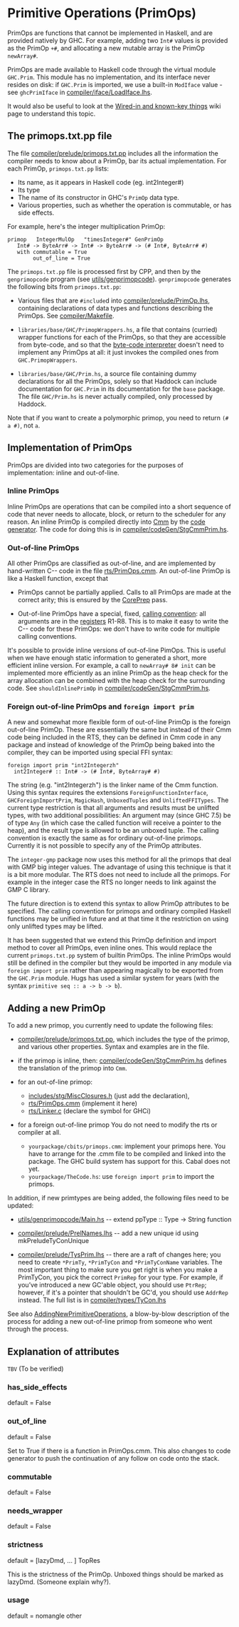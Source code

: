 


# Primitive Operations (PrimOps)



PrimOps are functions that cannot be implemented in Haskell, and are provided natively by GHC.  For example, adding two `Int#` values is provided as the PrimOp `+#`, and allocating a new mutable array is the PrimOp `newArray#`.



PrimOps are made available to Haskell code through the virtual module `GHC.Prim`.  This module has no implementation, and its interface never resides on disk: if `GHC.Prim` is imported, we use a built-in `ModIface` value - see `ghcPrimIface` in [compiler/iface/LoadIface.lhs](/trac/ghc/browser/ghc/compiler/iface/LoadIface.lhs).



It would also be useful to look at the [Wired-in and known-key things](commentary/compiler/wired-in) wiki page to understand this topic.


## The primops.txt.pp file



The file [compiler/prelude/primops.txt.pp](/trac/ghc/browser/ghc/compiler/prelude/primops.txt.pp) includes all the information the compiler needs to know about a PrimOp, bar its actual implementation.  For each PrimOp, `primops.txt.pp` lists:


- Its name, as it appears in Haskell code (eg. int2Integer\#)
- Its type
- The name of its constructor in GHC's `PrimOp` data type.
- Various properties, such as whether the operation is commutable, or has side effects.


For example, here's the integer multiplication PrimOp:


```wiki
primop   IntegerMulOp   "timesInteger#" GenPrimOp   
   Int# -> ByteArr# -> Int# -> ByteArr# -> (# Int#, ByteArr# #)
   with commutable = True
        out_of_line = True
```


The `primops.txt.pp` file is processed first by CPP, and then by the `genprimopcode` program (see [utils/genprimopcode](/trac/ghc/browser/ghc/utils/genprimopcode)).  `genprimopcode` generates the following bits from `primops.txt.pp`:


- Various files that are `#include`d into [compiler/prelude/PrimOp.lhs](/trac/ghc/browser/ghc/compiler/prelude/PrimOp.lhs),
  containing declarations of data types and functions describing the PrimOps.  See
  [compiler/Makefile](/trac/ghc/browser/ghc/compiler/Makefile).

- `libraries/base/GHC/PrimopWrappers.hs`, a file that contains (curried) wrapper
  functions for each of the PrimOps, so that they are accessible from byte-code, and
  so that the [byte-code interpreter](commentary/rts/interpreter) doesn't need to implement any PrimOps at all: it
  just invokes the compiled ones from `GHC.PrimopWrappers`.

- `libraries/base/GHC/Prim.hs`, a source file containing dummy declarations for
  all the PrimOps, solely so that Haddock can include documentation for `GHC.Prim`
  in its documentation for the `base` package.  The file `GHC/Prim.hs` is never
  actually compiled, only processed by Haddock.


Note that if you want to create a polymorphic primop, you need to return `(# a #)`, not `a`.


## Implementation of PrimOps



PrimOps are divided into two categories for the purposes of implementation: inline and out-of-line.


### Inline PrimOps



Inline PrimOps are operations that can be compiled into a short sequence of code that never needs to allocate, block, or return to the scheduler for any reason.  An inline PrimOp is compiled directly into [Cmm](commentary/rts/cmm) by the [code generator](commentary/compiler/code-gen).  The code for doing this is in [compiler/codeGen/StgCmmPrim.hs](/trac/ghc/browser/ghc/compiler/codeGen/StgCmmPrim.hs).


### Out-of-line PrimOps



All other PrimOps are classified as out-of-line, and are implemented by hand-written C-- code in the file [rts/PrimOps.cmm](/trac/ghc/browser/ghc/rts/PrimOps.cmm).  An out-of-line PrimOp is like a Haskell function, except that


- PrimOps cannot be partially applied.  Calls to all PrimOps are made at the correct arity; this is ensured by 
  the [CorePrep](commentary/compiler/hsc-main) pass.

- Out-of-line PrimOps have a special, fixed, [calling convention](commentary/rts/haskell-execution#calling-convention):
  all arguments
  are in the [registers](commentary/rts/haskell-execution#registers) R1-R8.  This is to make it easy to write the
  C-- code for these PrimOps: we don't have to write code for multiple calling conventions.


It's possible to provide inline versions of out-of-line PimOps. This is useful when we have enough static information to generated a short, more efficient inline version. For example, a call to `newArray# 8# init` can be implemented more efficiently as an inline PrimOp as the heap check for the array allocation can be combined with the heap check for the surrounding code. See `shouldInlinePrimOp` in [compiler/codeGen/StgCmmPrim.hs](/trac/ghc/browser/ghc/compiler/codeGen/StgCmmPrim.hs).


### Foreign out-of-line PrimOps and `foreign import prim`



A new and somewhat more flexible form of out-of-line PrimOp is the foreign out-of-line PrimOp. These are essentially the same but instead of their Cmm code being included in the RTS, they can be defined in Cmm code in any package and instead of knowledge of the PrimOp being baked into the compiler, they can be imported using special FFI syntax:


```wiki
foreign import prim "int2Integerzh"
  int2Integer# :: Int# -> (# Int#, ByteArray# #)
```


The string (e.g. "int2Integerzh") is the linker name of the Cmm function. Using this syntax requires the extensions `ForeignFunctionInterface`, `GHCForeignImportPrim`, `MagicHash`, `UnboxedTuples` and `UnliftedFFITypes`. The current type restriction is that all arguments and results must be unlifted types, with two additional possibilities: An argument may (since GHC 7.5) be of type `Any` (in which case the called function will receive a pointer to the heap), and the result type is allowed to be an unboxed tuple. The calling convention is exactly the same as for ordinary out-of-line primops. Currently it is not possible to specify any of the PrimOp attributes.



The `integer-gmp` package now uses this method for all the primops that deal with GMP big integer values. The advantage of using this technique is that it is a bit more modular. The RTS does not need to include all the primops. For example in the integer case the RTS no longer needs to link against the GMP C library.



The future direction is to extend this syntax to allow PrimOp attributes to be specified. The calling convention for primops and ordinary compiled Haskell functions may be unified in future and at that time it the restriction on using only unlifted types may be lifted.



It has been suggested that we extend this PrimOp definition and import method to cover all PrimOps, even inline ones. This would replace the current `primops.txt.pp` system of builtin PrimOps. The inline PrimOps would still be defined in the compiler but they would be imported in any module via `foreign import prim` rather than appearing magically to be exported from the `GHC.Prim` module. Hugs has used a similar system for years (with the syntax `primitive seq :: a -> b -> b`).


## Adding a new PrimOp



To add a new primop, you currently need to update the following files:


- [compiler/prelude/primops.txt.pp](/trac/ghc/browser/ghc/compiler/prelude/primops.txt.pp), which includes the
  type of the primop, and various other properties.  Syntax and
  examples are in the file.

- if the primop is inline, then:
  [compiler/codeGen/StgCmmPrim.hs](/trac/ghc/browser/ghc/compiler/codeGen/StgCmmPrim.hs) defines the translation of
  the primop into `Cmm`.


                


- for an out-of-line primop:

  - [includes/stg/MiscClosures.h](/trac/ghc/browser/ghc/includes/stg/MiscClosures.h) (just add the declaration),
  - [rts/PrimOps.cmm](/trac/ghc/browser/ghc/rts/PrimOps.cmm) (implement it here)
  - [rts/Linker.c](/trac/ghc/browser/ghc/rts/Linker.c) (declare the symbol for GHCi)

- for a foreign out-of-line primop You do not need to modify the rts or compiler at all.

  - `yourpackage/cbits/primops.cmm`: implement your primops here. You have to arrange for the .cmm file to be compiled and linked into the package. The GHC build system has support for this. Cabal does not yet.
  - `yourpackage/TheCode.hs`: use `foreign import prim` to import the primops.


In addition, if new primtypes are being added, the following files need to be updated:


- [utils/genprimopcode/Main.hs](/trac/ghc/browser/ghc/utils/genprimopcode/Main.hs) -- extend ppType :: Type -\> String function


  


- [compiler/prelude/PrelNames.lhs](/trac/ghc/browser/ghc/compiler/prelude/PrelNames.lhs) -- add a new unique id using mkPreludeTyConUnique

- [compiler/prelude/TysPrim.lhs](/trac/ghc/browser/ghc/compiler/prelude/TysPrim.lhs) -- there are a raft of changes here; you need to create `*PrimTy`, `*PrimTyCon` and  `*PrimTyConName` variables. The most important thing to make sure you get right is when you make a PrimTyCon, you pick the correct `PrimRep` for your type.  For example, if you’ve introduced a new GC'able object, you should use `PtrRep`; however, if it's a pointer that shouldn't be GC'd, you should use `AddrRep` instead.  The full list is in [compiler/types/TyCon.lhs](/trac/ghc/browser/ghc/compiler/types/TyCon.lhs)


See also [AddingNewPrimitiveOperations](adding-new-primitive-operations), a blow-by-blow description of the process for adding a new out-of-line primop from someone who went through the process.


## Explanation of attributes



`TBV` (To be verified)


### has\_side\_effects



default = False


### out\_of\_line



default = False



Set to True if there is a function in PrimOps.cmm. This also changes to code generator to push the continuation
of any follow on code onto the stack.


### commutable



default = False


### needs\_wrapper



default = False


### strictness



default = \[lazyDmd, ... \] TopRes



This is the strictness of the PrimOp. Unboxed things should be marked as lazyDmd. (Someone explain why?).


### usage



default = nomangle other



